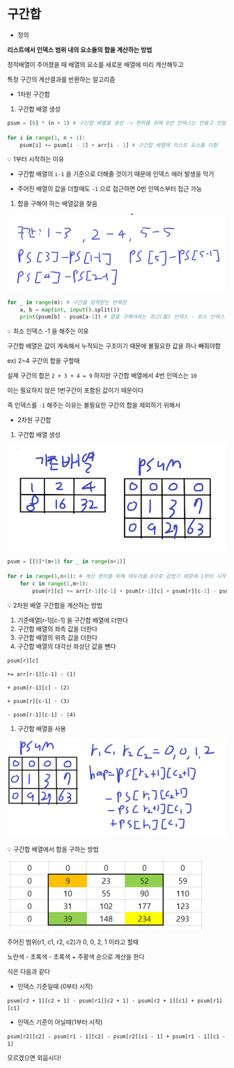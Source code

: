 # 구간합

- 정의

**리스트에서 인덱스 범위 내의 요소들의 합을 계산하는 방법**

정적배열이 주어졌을 때 배열의 요소를 새로운 배열에 미리 계산해두고

특정 구간의 계산결과를 반환하는 알고리즘

- 1차원 구간합
1. 구간합 배열 생성

```python
psum = [0] * (n + 1) # 구간합 배열을 생성 -> 편의를 위해 0번 인덱스는 만들고 안씀

for i in range(1, n + 1): 
    psum[i] += psum[i - 1] + arr[i - 1] # 구간합 배열에 리스트 요소를 더함
```

<aside>
💡 1부터 시작하는 이유

- 구간합 배열의 `i-1` 을 기준으로 더해줄 것이기 때문에 인덱스 에러 발생을 막기

- 주어진 배열의 값을 더할때도 `-1` 으로 접근하면 0번 인덱스부터 접근 가능
  
  </aside>
1. 합을 구해야 하는 배열값을 찾음

![Untitled.png](구간합_assets/adf377fb8ac86b0a7ce4898f16483422f3a0a575.png)

```python
for _ in range(m): # 구간을 입력받는 반복문
    a, b = map(int, input().split())
    print(psum[b] - psum[a-1]) # 합을 구해야하는 최고(高) 인덱스 - 최소 인덱스 - 1
```

<aside>
💡 최소 인덱스 -1 을 해주는 이유

구간합 배열은 값이 계속해서 누적되는 구조이기 때문에 불필요한 값을 하나 빼줘야함

ex) 2~4 구간의 합을 구할때

실제 구간의 합은 `2 + 3 + 4 = 9` 하지만 구간합 배열에서 4번 인덱스는 `10`

이는 필요하지 않은 1번구간이 포함된 값이기 때문이다

즉 인덱스를 `-1` 해주는 이유는 불필요한 구간의 합을 제외하기 위해서

</aside>

- 2차원 구간합
1. 구간합 배열 생성

![Untitled 1.png](구간합_assets/9d6362ae119dba9a0ee2853adcd5f5c5f3ec372b.png)

```python
psum = [[0]*(m+1) for _ in range(n+1)]

for r in range(1,n+1): # 계산 편의를 위해 테두리를 0으로 감쌌기 때문에 1부터 시작
    for c in range(1,m+1):
        psum[r][c] += arr[r-1][c-1] + psum[r-1][c] + psum[r][c-1] - psum[r-1][c-1]
```

<aside>
💡 2차원 배열 구간합을 계산하는 방법

1. 기준배열[r-1][c-1] 을 구간합 배열에 더한다
2. 구간합 배열의 좌측 값을 더한다
3. 구간합 배열의 위측 값을 더한다
4. 구간합 배열의 대각선 좌상단 값을 뺀다

`psum[r][c]` 

`+= arr[r-1][c-1] - (1)` 

`+ psum[r-1][c] - (2)`

`+ psum[r][c-1] - (3)`

`- psum[r-1][c-1] - (4)`

</aside>

1. 구간합 배열을 사용

![Untitled 2.png](구간합_assets/a76648a01f6d0c2c4e2c08e2a969ed8519168dde.png)

<aside>
💡 구간합 배열에서 합을 구하는 방법

![Untitled 3.png](구간합_assets/558a60b51e9ef4af2edd5df8c6d09d0e23839489.png)



주어진 범위(r1, c1, r2, c2)가 0, 0, 2, 1 이라고 할때

노란색 - 초록색 - 초록색 + 주황색 순으로 계산을 한다

식은 다음과 같다

- 인덱스 기준일때 (0부터 시작)

`psum[r2 + 1][c2 + 1] - psum[r1][c2 + 1] - psum[r2 + 1][c1] + psum[r1][c1]`

- 인덱스 기준이 아닐때(1부터 시작)

`psum[r2][c2] - psum[r1 - 1][c2] - psum[r2][c1 - 1] + psum[r1 - 1][c1 - 1]`

</aside>

모르겠으면 외웁시다!